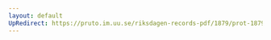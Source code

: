 ```yaml
---
layout: default
UpRedirect: https://pruto.im.uu.se/riksdagen-records-pdf/1879/prot-1879--ak--039.pdf
---
```

